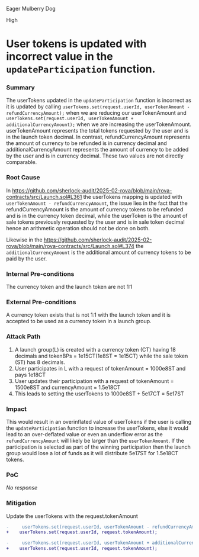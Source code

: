 Eager Mulberry Dog

High

# User tokens is updated with incorrect value in the `updateParticipation` function.

### Summary

The userTokens updated in the `updateParticipation` function is incorrect as it is updated by calling `userTokens.set(request.userId, userTokenAmount - refundCurrencyAmount);`  when we are reducing our userTokenAmount and `userTokens.set(request.userId, userTokenAmount + additionalCurrencyAmount);`  when we are increasing the userTokenAmount. userTokenAmount represents the total tokens requested by the user and is in the launch token decimal. In contrast, refundCurrencyAmount represents the amount of currency to be refunded is in currency decimal and additionalCurrencyAmount represents the amount of currency to be added by the user and is in currency decimal. These two values are not directly comparable.

### Root Cause

In https://github.com/sherlock-audit/2025-02-rova/blob/main/rova-contracts/src/Launch.sol#L361 the userTokens mapping is updated with `userTokenAmount - refundCurrencyAmount`,
the issue lies in the fact that the refundCurrencyAmount is the amount of currency tokens to be refunded and is in the currency token decimal, while the userToken is the amount of sale tokens previously requested by the user and is in sale token decimal hence an arithmetic operation should not be done on both.

Likewise in the https://github.com/sherlock-audit/2025-02-rova/blob/main/rova-contracts/src/Launch.sol#L374 the `additionalCurrencyAmount` is the additional amount of currency tokens to be paid by the user.

### Internal Pre-conditions

The currency token and the launch token are not 1:1

### External Pre-conditions

A currency token exists that is not 1:1 with the launch token and it is accepted to be used as a currency token in a launch group.

### Attack Path

1. A launch group(L) is created with a currency token (CT) having 18 decimals and tokenBPs = 1e15CT(1e8ST = 1e15CT) while the sale token (ST) has 8 decimals.
2. User participates in L with a request of tokenAmount = 1000e8ST and pays 1e18CT
3. User updates their participation with a request of tokenAmount = 1500e8ST and currencyAmount = 1.5e18CT
4. This leads to setting the userTokens to 1000e8ST + 5e17CT = 5e17ST

### Impact

This would result in an overinflated value of userTokens if the user is calling the `updateParticipation` function to increase the userTokens, else it would lead to an over-deflated value or even an underflow error as the `refundCurrencyAmount` will likely be larger than the `userTokenAmount`. If the participation is selected as part of the winning participation then the launch group would lose a lot of funds as it will distribute 5e17ST for 1.5e18CT tokens.

### PoC

_No response_

### Mitigation

Update the userTokens with the request.tokenAmount
```diff
-     userTokens.set(request.userId, userTokenAmount - refundCurrencyAmount);
+    userTokens.set(request.userId, request.tokenAmount);
```

```diff
-     userTokens.set(request.userId, userTokenAmount + additionalCurrencyAmount);
+    userTokens.set(request.userId, request.tokenAmount);
```